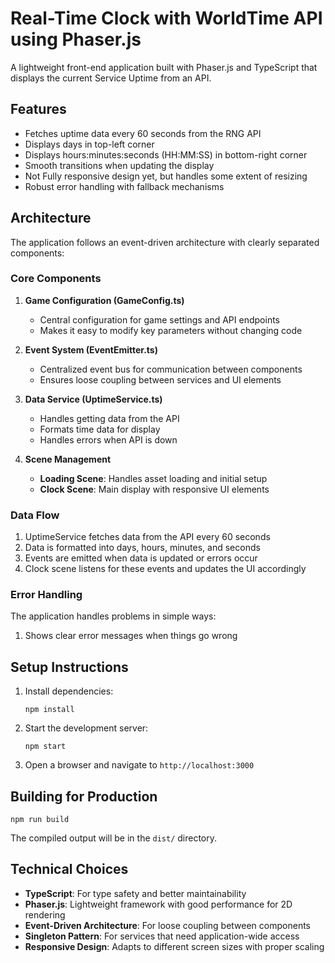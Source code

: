 # Real-Time Clock with WorldTime API using Phaser.js

A lightweight front-end application built with Phaser.js and TypeScript that displays the current Service Uptime from an API.

## Features

- Fetches uptime data every 60 seconds from the RNG API
- Displays days in top-left corner
- Displays hours:minutes:seconds (HH:MM:SS) in bottom-right corner
- Smooth transitions when updating the display
- Not Fully responsive design yet, but handles some extent of resizing
- Robust error handling with fallback mechanisms

## Architecture

The application follows an event-driven architecture with clearly separated components:

### Core Components

1. **Game Configuration (GameConfig.ts)**
   - Central configuration for game settings and API endpoints
   - Makes it easy to modify key parameters without changing code

2. **Event System (EventEmitter.ts)**
   - Centralized event bus for communication between components
   - Ensures loose coupling between services and UI elements

3. **Data Service (UptimeService.ts)**
   - Handles getting data from the API
   - Formats time data for display
   - Handles errors when API is down

4. **Scene Management**
   - **Loading Scene**: Handles asset loading and initial setup
   - **Clock Scene**: Main display with responsive UI elements

### Data Flow

1. UptimeService fetches data from the API every 60 seconds
2. Data is formatted into days, hours, minutes, and seconds
3. Events are emitted when data is updated or errors occur
4. Clock scene listens for these events and updates the UI accordingly

### Error Handling

The application handles problems in simple ways:

1. Shows clear error messages when things go wrong

## Setup Instructions

1. Install dependencies:
   ```
   npm install
   ```

2. Start the development server:
   ```
   npm start
   ```

3. Open a browser and navigate to `http://localhost:3000`

## Building for Production

```
npm run build
```

The compiled output will be in the `dist/` directory.

## Technical Choices

- **TypeScript**: For type safety and better maintainability
- **Phaser.js**: Lightweight framework with good performance for 2D rendering
- **Event-Driven Architecture**: For loose coupling between components
- **Singleton Pattern**: For services that need application-wide access
- **Responsive Design**: Adapts to different screen sizes with proper scaling 